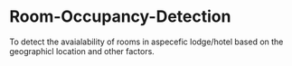 # Room-Occupancy-Detection
To detect the avaialability of rooms in  aspecefic lodge/hotel based on the geographicl location and other factors.

